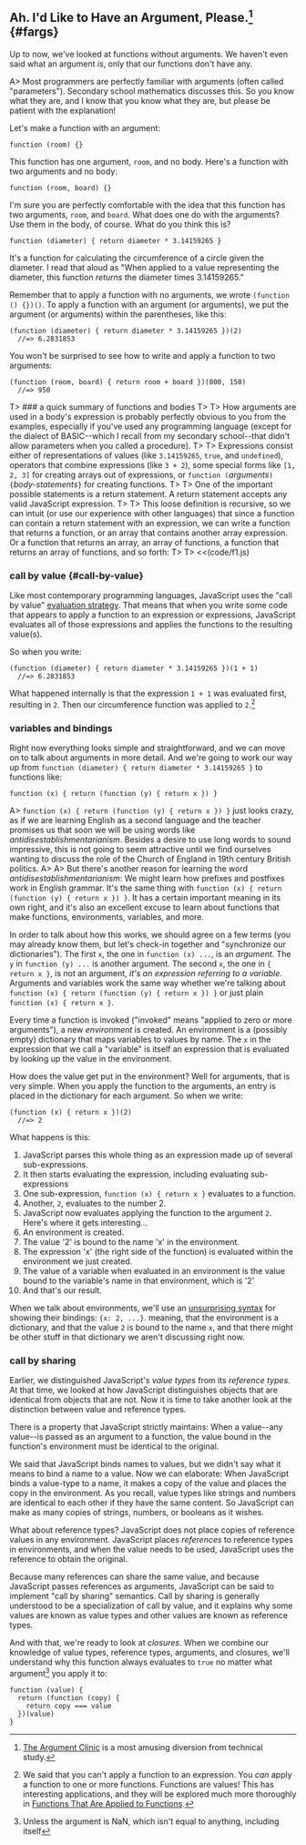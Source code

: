 ## Ah. I'd Like to Have an Argument, Please.[^mp] {#fargs}

[^mp]: [The Argument Clinic](https://en.wikipedia.org/wiki/Argument_Clinic) is a most amusing diversion from technical study.

Up to now, we've looked at functions without arguments. We haven't even said what an argument *is*, only that our functions don't have any.

A> Most programmers are perfectly familiar with arguments (often called "parameters"). Secondary school mathematics discusses this. So you know what they are, and I know that you know what they are, but please be patient with the explanation!

Let's make a function with an argument:

    function (room) {}

This function has one argument, `room`, and no body. Here's a function with two arguments and no body:

    function (room, board) {}

I'm sure you are perfectly comfortable with the idea that this function has two arguments, `room`, and `board`. What does one do with the arguments? Use them in the body, of course. What do you think this is?

    function (diameter) { return diameter * 3.14159265 }

It's a function for calculating the circumference of a circle given the diameter. I read that aloud as "When applied to a value representing the diameter, this function *returns* the diameter times 3.14159265."

Remember that to apply a function with no arguments, we wrote `(function () {})()`. To apply a function with an argument (or arguments), we put the argument (or arguments) within the parentheses, like this:

    (function (diameter) { return diameter * 3.14159265 })(2)
      //=> 6.2831853

You won't be surprised to see how to write and apply a function to two arguments:

    (function (room, board) { return room + board })(800, 150)
      //=> 950

T> ### a quick summary of functions and bodies
T>
T> How arguments are used in a body's expression is probably perfectly obvious to you from the examples, especially if you've used any programming language (except for the dialect of BASIC--which I recall from my secondary school--that didn't allow parameters when you called a procedure).
T>
T> Expressions consist either of representations of values (like `3.14159265`, `true`, and `undefined`), operators that combine expressions (like `3 + 2`), some special forms like `[1, 2, 3]` for creating arrays out of expressions, or `function (`*arguments*`) {`*body-statements*`}` for creating functions.
T>
T> One of the important possible statements is a return statement. A return statement accepts any valid JavaScript expression.
T>
T> This loose definition is recursive, so we can intuit (or use our experience with other languages) that since a function can contain a return statement with an expression, we can write a function that returns a function, or an array that contains another array expression. Or a function that returns an array, an array of functions, a function that returns an array of functions, and so forth:
T>
T> <<(code/f1.js)

### call by value {#call-by-value}

Like most contemporary programming languages, JavaScript uses the "call by value" [evaluation strategy]. That means that when you write some code that appears to apply a function to an expression or expressions, JavaScript evaluates all of those expressions and applies the functions to the resulting value(s).

[evaluation strategy]: http://en.wikipedia.org/wiki/Evaluation_strategy

So when you write:

    (function (diameter) { return diameter * 3.14159265 })(1 + 1)
      //=> 6.2831853

What happened internally is that the expression `1 + 1` was evaluated first, resulting in `2`. Then our circumference function was applied to `2`.[^f2f]

[^f2f]: We said that you can't apply a function to an expression. You *can* apply a function to one or more functions. Functions are values! This has interesting applications, and they will be explored much more thoroughly in [Functions That Are Applied to Functions](#consumers).

### variables and bindings

Right now everything looks simple and straightforward, and we can move on to talk about arguments in more detail. And we're going to work our way up from `function (diameter) { return diameter * 3.14159265 }` to functions like:

    function (x) { return (function (y) { return x }) }

A> `function (x) { return (function (y) { return x }) }` just looks crazy, as if we are learning English as a second language and the teacher promises us that soon we will be using words like *antidisestablishmentarianism*. Besides a desire to use long words to sound impressive, this is not going to seem attractive until we find ourselves wanting to discuss the role of the Church of England in 19th century British politics.
A>
A> But there's another reason for learning the word *antidisestablishmentarianism*: We might learn how prefixes and postfixes work in English grammar. It's the same thing with `function (x) { return (function (y) { return x }) }`. It has a certain important meaning in its own right, and it's also an excellent excuse to learn about functions that make functions, environments, variables, and more.

In order to talk about how this works, we should agree on a few terms (you may already know them, but let's check-in together and "synchronize our dictionaries"). The first `x`, the one in `function (x) ...`, is an *argument*. The `y` in `function (y) ...` is another argument. The second `x`, the one in `{ return x }`, is not an argument, *it's an expression referring to a variable*. Arguments and variables work the same way whether we're talking about `function (x) { return (function (y) { return x }) }`  or just plain `function (x) { return x }`.

Every time a function is invoked ("invoked" means "applied to zero or more arguments"), a new *environment* is created. An environment is a (possibly empty) dictionary that maps variables to values by name. The `x` in the expression that we call a "variable" is itself an expression that is evaluated by looking up the value in the environment.

How does the value get put in the environment? Well for arguments, that is very simple. When you apply the function to the arguments, an entry is placed in the dictionary for each argument. So when we write:

    (function (x) { return x })(2)
      //=> 2

What happens is this:

1. JavaScript parses this whole thing as an expression made up of several sub-expressions.
1. It then starts evaluating the expression, including evaluating sub-expressions
1. One sub-expression, `function (x) { return x }` evaluates to a function.
1. Another, `2`, evaluates to the number 2.
1. JavaScript now evaluates applying the function to the argument `2`. Here's where it gets interesting...
1. An environment is created.
1. The value '2' is bound to the name 'x' in the environment.
1. The expression 'x' (the right side of the function) is evaluated within the environment we just created.
1. The value of a variable when evaluated in an environment is the value bound to the variable's name in that environment, which is '2'
1. And that's our result.

When we talk about environments, we'll use an [unsurprising syntax][json] for showing their bindings: `{x: 2, ...}`. meaning, that the environment is a dictionary, and that the value `2` is bound to the name `x`, and that there might be other stuff in that dictionary we aren't discussing right now.

[json]: http://json.org/

### call by sharing

Earlier, we distinguished JavaScript's *value types* from its *reference types*. At that time, we looked at how JavaScript distinguishes objects that are identical from objects that are not. Now it is time to take another look at the distinction between value and reference types.

There is a property that JavaScript strictly maintains: When a value--any value--is passed as an argument to a function, the value bound in the function's environment must be identical to the original.

We said that JavaScript binds names to values, but we didn't say what it means to bind a name to a value. Now we can elaborate: When JavaScript binds a value-type to a name, it makes a copy of the value and places the copy in the environment. As you recall, value types like strings and numbers are identical to each other if they have the same content. So JavaScript can make as many copies of strings, numbers, or booleans as it wishes.

What about reference types? JavaScript does not place copies of reference values in any environment. JavaScript places *references* to reference types in environments, and when the value needs to be used, JavaScript uses the reference to obtain the original.

Because many references can share the same value, and because JavaScript passes references as arguments, JavaScript can be said to implement "call by sharing" semantics. Call by sharing is generally understood to be a specialization of call by value, and it explains why some values are known as value types and other values are known as reference types.

And with that, we're ready to look at *closures*. When we combine our knowledge of value types, reference types, arguments, and closures, we'll understand why this function always evaluates to `true` no matter what argument[^NaNPedantry] you apply it to:

    function (value) {
      return (function (copy) {
        return copy === value
      })(value)
    }

[^NaNPedantry]: Unless the argument is NaN, which isn't equal to anything, including itself
